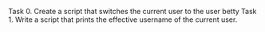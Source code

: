 Task 0. Create a script that switches the current user to the user betty
Task 1. Write a script that prints the effective username of the current user.
